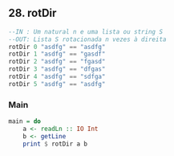 ## 28. rotDir
```hs
--IN : Um natural n e uma lista ou string S
--OUT: Lista S rotacionada n vezes à direita
rotDir 0 "asdfg" == "asdfg"
rotDir 1 "asdfg" == "gasdf"
rotDir 2 "asdfg" == "fgasd"
rotDir 3 "asdfg" == "dfgas"
rotDir 4 "asdfg" == "sdfga"
rotDir 5 "asdfg" == "asdfg"
```


<!--MAIN_BEGIN-->
### Main
```hs
main = do
    a <- readLn :: IO Int
    b <- getLine
    print $ rotDir a b

```
<!--MAIN_END-->

